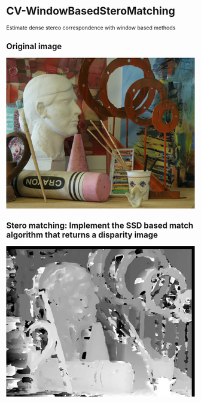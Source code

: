 # CV-WindowBasedSteroMatching
Estimate dense stereo correspondence with window based methods

## Original image
![output](input/pair1-R.png)

## Stero matching: Implement the SSD based match algorithm that returns a disparity image
![output](output/ps3-1-b-2.png)

